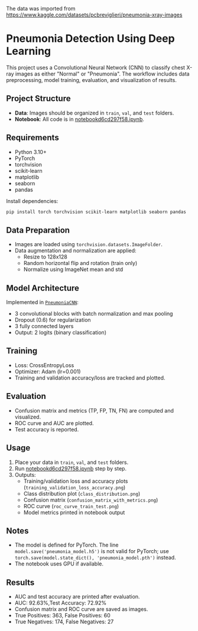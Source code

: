The data was imported from https://www.kaggle.com/datasets/pcbreviglieri/pneumonia-xray-images

# Pneumonia Detection Using Deep Learning

This project uses a Convolutional Neural Network (CNN) to classify chest X-ray images as either "Normal" or "Pneumonia". The workflow includes data preprocessing, model training, evaluation, and visualization of results.

## Project Structure

- **Data**: Images should be organized in `train`, `val`, and `test` folders.
- **Notebook**: All code is in [notebookd6cd297f58.ipynb](notebookd6cd297f58.ipynb).

## Requirements

- Python 3.10+
- PyTorch
- torchvision
- scikit-learn
- matplotlib
- seaborn
- pandas

Install dependencies:
```sh
pip install torch torchvision scikit-learn matplotlib seaborn pandas
```

## Data Preparation

- Images are loaded using `torchvision.datasets.ImageFolder`.
- Data augmentation and normalization are applied:
    - Resize to 128x128
    - Random horizontal flip and rotation (train only)
    - Normalize using ImageNet mean and std

## Model Architecture

Implemented in [`PneumoniaCNN`](Untitled.ipynb):

- 3 convolutional blocks with batch normalization and max pooling
- Dropout (0.6) for regularization
- 3 fully connected layers
- Output: 2 logits (binary classification)

## Training

- Loss: CrossEntropyLoss
- Optimizer: Adam (lr=0.001)
- Training and validation accuracy/loss are tracked and plotted.

## Evaluation

- Confusion matrix and metrics (TP, FP, TN, FN) are computed and visualized.
- ROC curve and AUC are plotted.
- Test accuracy is reported.

## Usage

1. Place your data in `train`, `val`, and `test` folders.
2. Run [notebookd6cd297f58.ipynb](notebookd6cd297f58.ipynb) step by step.
3. Outputs:
    - Training/validation loss and accuracy plots (`training_validation_loss_accuracy.png`)
    - Class distribution plot (`class_distribution.png`)
    - Confusion matrix (`confusion_matrix_with_metrics.png`)
    - ROC curve (`roc_curve_train_test.png`)
    - Model metrics printed in notebook output

## Notes

- The model is defined for PyTorch. The line `model.save('pneumonia_model.h5')` is not valid for PyTorch; use `torch.save(model.state_dict(), 'pneumonia_model.pth')` instead.
- The notebook uses GPU if available.

## Results

- AUC and test accuracy are printed after evaluation.
- AUC: 92.63%,Test Accuracy: 72.92%
- Confusion matrix and ROC curve are saved as images.
- True Positives: 363, False Positives: 60
- True Negatives: 174, False Negatives: 27
